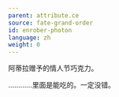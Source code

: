 ```yaml
---
parent: attribute.ce
source: fate-grand-order
id: enrober-photon
language: zh
weight: 0
---
```


阿蒂拉赠予的情人节巧克力。

…………里面是能吃的。一定没错。

